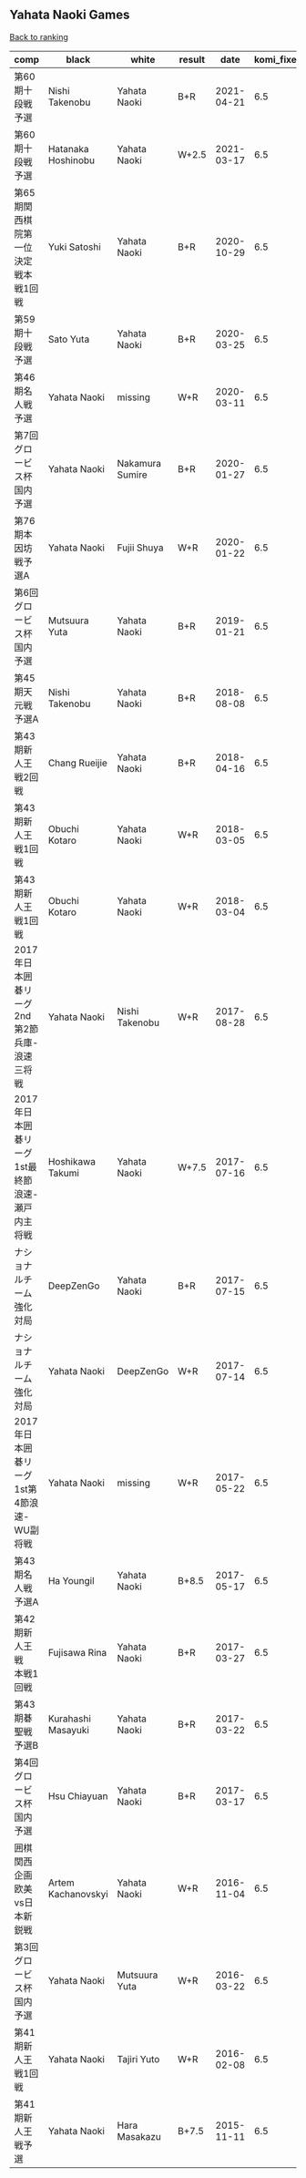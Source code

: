 ## Yahata Naoki Games

[Back to ranking](../../index.md)




| **comp** | **black** | **white** | **result** | **date** | **komi_fixed** | **kifu** | 
| --- | --- | --- | --- | --- | --- | --- |
| 第60期十段戦予選 | Nishi Takenobu | Yahata Naoki | B+R | 2021-04-21 | 6.5 | [Kifu](https://kifudepot.net/kifucontents.php?id=U93vJP0rTLzNxh%2FPLHJqyQ%3D%3D) | 
| 第60期十段戦予選 | Hatanaka Hoshinobu | Yahata Naoki | W+2.5 | 2021-03-17 | 6.5 | [Kifu](https://kifudepot.net/kifucontents.php?id=3pex2HtEeRgckkjIXGmsIw%3D%3D) | 
| 第65期関西棋院第一位決定戦本戦1回戦 | Yuki Satoshi | Yahata Naoki | B+R | 2020-10-29 | 6.5 | [Kifu](https://kifudepot.net/kifucontents.php?id=Eq0il5h03Q%2BTsWlouHjpxw%3D%3D) | 
| 第59期十段戦予選 | Sato Yuta | Yahata Naoki | B+R | 2020-03-25 | 6.5 | [Kifu](https://kifudepot.net/kifucontents.php?id=76m%2B9PYqosfaty7btgMZAQ%3D%3D) | 
| 第46期名人戦予選 | Yahata Naoki | missing | W+R | 2020-03-11 | 6.5 | [Kifu](https://kifudepot.net/kifucontents.php?id=sMsNkD9tR9mOMjZDueBWNg%3D%3D) | 
| 第7回グロービス杯国内予選 | Yahata Naoki | Nakamura Sumire | B+R | 2020-01-27 | 6.5 | [Kifu](https://kifudepot.net/kifucontents.php?id=PtUuzc3StUlGF83uvDRGIw%3D%3D) | 
| 第76期本因坊戦予選A | Yahata Naoki | Fujii Shuya | W+R | 2020-01-22 | 6.5 | [Kifu](https://kifudepot.net/kifucontents.php?id=LwjKPnfz3eBIIBZ0w8L6fA%3D%3D) | 
| 第6回グロービス杯国内予選 | Mutsuura Yuta | Yahata Naoki | B+R | 2019-01-21 | 6.5 | [Kifu](https://kifudepot.net/kifucontents.php?id=h%2B4GNkjDwHcmncxZZ7aWtg%3D%3D) | 
| 第45期天元戦予選A | Nishi Takenobu | Yahata Naoki | B+R | 2018-08-08 | 6.5 | [Kifu](https://kifudepot.net/kifucontents.php?id=abeUHha%2BNbwDnEZHYMjPAg%3D%3D) | 
| 第43期新人王戦2回戦 | Chang Rueijie | Yahata Naoki | B+R | 2018-04-16 | 6.5 | [Kifu](https://kifudepot.net/kifucontents.php?id=x0T8bg22clR33gblqy%2Fjuw%3D%3D) | 
| 第43期新人王戦1回戦 | Obuchi Kotaro | Yahata Naoki | W+R | 2018-03-05 | 6.5 | [Kifu](https://kifudepot.net/kifucontents.php?id=mYsi7gkXguw7U16rPhB7EA%3D%3D) | 
| 第43期新人王戦1回戦 | Obuchi Kotaro | Yahata Naoki | W+R | 2018-03-04 | 6.5 | [Kifu](https://kifudepot.net/kifucontents.php?id=hDhgNgXvm%2Bj6%2FGMArxxvvw%3D%3D) | 
| 2017年日本囲碁リーグ2nd第2節兵庫-浪速三将戦 | Yahata Naoki | Nishi Takenobu | W+R | 2017-08-28 | 6.5 | [Kifu](https://kifudepot.net/kifucontents.php?id=NG85PDHJyLUbhIn1blPoCw%3D%3D) | 
| 2017年日本囲碁リーグ1st最終節浪速-瀬戸内主将戦 | Hoshikawa Takumi | Yahata Naoki | W+7.5 | 2017-07-16 | 6.5 | [Kifu](https://kifudepot.net/kifucontents.php?id=8C3SOimafMqSvDp4wZRV0w%3D%3D) | 
| ナショナルチーム強化対局 | DeepZenGo | Yahata Naoki | B+R | 2017-07-15 | 6.5 | [Kifu](https://kifudepot.net/kifucontents.php?id=Z8S6pA3veiNG5cg4iTa5GA%3D%3D) | 
| ナショナルチーム強化対局 | Yahata Naoki | DeepZenGo | W+R | 2017-07-14 | 6.5 | [Kifu](https://kifudepot.net/kifucontents.php?id=BDmdethW9eaCZyaUgFeJaA%3D%3D) | 
| 2017年日本囲碁リーグ1st第4節浪速-WU副将戦 | Yahata Naoki | missing | W+R | 2017-05-22 | 6.5 | [Kifu](https://kifudepot.net/kifucontents.php?id=sxF0LSRreOESURruzOpmdg%3D%3D) | 
| 第43期名人戦予選A | Ha Youngil | Yahata Naoki | B+8.5 | 2017-05-17 | 6.5 | [Kifu](https://kifudepot.net/kifucontents.php?id=YzKp5EFC90WU3owqXYrJMw%3D%3D) | 
| 第42期新人王戦　本戦1回戦 | Fujisawa Rina | Yahata Naoki | B+R | 2017-03-27 | 6.5 | [Kifu](https://kifudepot.net/kifucontents.php?id=pBUkCqrhopns3uTTF6UVgA%3D%3D) | 
| 第43期碁聖戦　予選B | Kurahashi Masayuki | Yahata Naoki | B+R | 2017-03-22 | 6.5 | [Kifu](https://kifudepot.net/kifucontents.php?id=I%2FZtjALTP9syXgHdo551Xw%3D%3D) | 
| 第4回グロービス杯国内予選 | Hsu Chiayuan | Yahata Naoki | B+R | 2017-03-17 | 6.5 | [Kifu](https://kifudepot.net/kifucontents.php?id=Qn4ygOArI0aP7xycPKZUOQ%3D%3D) | 
| 囲棋関西企画欧美vs日本新鋭戦 | Artem Kachanovskyi | Yahata Naoki | W+R | 2016-11-04 | 6.5 | [Kifu](https://kifudepot.net/kifucontents.php?id=H9gKRnO7qq8yqE6EbhIldg%3D%3D) | 
| 第3回グロービス杯国内予選 | Yahata Naoki | Mutsuura Yuta | W+R | 2016-03-22 | 6.5 | [Kifu](https://kifudepot.net/kifucontents.php?id=zyFT3u3%2BoFy1qOWXSZ%2BxZA%3D%3D) | 
| 第41期新人王戦1回戦 | Yahata Naoki | Tajiri Yuto | W+R | 2016-02-08 | 6.5 | [Kifu](https://kifudepot.net/kifucontents.php?id=h2fAULg23o13n5r5zNbH4g%3D%3D) | 
| 第41期新人王戦予選 | Yahata Naoki | Hara Masakazu | B+7.5 | 2015-11-11 | 6.5 | [Kifu](https://kifudepot.net/kifucontents.php?id=JYg1QhHQybYpaWGJTfbKMw%3D%3D) |




